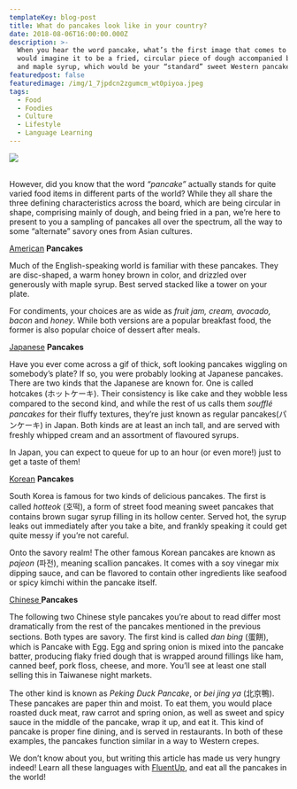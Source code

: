 ```yaml
---
templateKey: blog-post
title: What do pancakes look like in your country?
date: 2018-08-06T16:00:00.000Z
description: >-
  When you hear the word pancake, what’s the first image that comes to mind? I
  would imagine it to be a fried, circular piece of dough accompanied by butter
  and maple syrup, which would be your “standard” sweet Western pancakes. 
featuredpost: false
featuredimage: /img/1_7jpdcn2zgumcm_wt0piyoa.jpeg
tags:
  - Food
  - Foodies
  - Culture
  - Lifestyle
  - Language Learning
---
```

![](/img/1_7jpdcn2zgumcm_wt0piyoa.jpeg)

<br>However, did you know that the word _“pancake”_ actually stands for quite varied food items in different parts of the world? While they all share the three defining characteristics across the board, which are being circular in shape, comprising mainly of dough, and being fried in a pan, we’re here to present to you a sampling of pancakes all over the spectrum, all the way to some “alternate” savory ones from Asian cultures.

[American](https://fluentup.com/search?english) **Pancakes**



Much of the English-speaking world is familiar with these pancakes. They are disc-shaped, a warm honey brown in color, and drizzled over generously with maple syrup. Best served stacked like a tower on your plate.



For condiments, your choices are as wide as _fruit jam, cream, avocado, bacon_ and _honey_. While both versions are a popular breakfast food, the former is also popular choice of dessert after meals.



[Japanese](https://fluentup.com/search?japanese) **Pancakes**



Have you ever come across a gif of thick, soft looking pancakes wiggling on somebody’s plate? If so, you were probably looking at Japanese pancakes. There are two kinds that the Japanese are known for. One is called hotcakes (ホットケーキ). Their consistency is like cake and they wobble less compared to the second kind, and while the rest of us calls them _soufflé pancakes_ for their fluffy textures, they’re just known as regular pancakes(パンケーキ) in Japan. Both kinds are at least an inch tall, and are served with freshly whipped cream and an assortment of flavoured syrups.



In Japan, you can expect to queue for up to an hour (or even more!) just to get a taste of them!



[Korean](https://fluentup.com/search?korean) **Pancakes**



South Korea is famous for two kinds of delicious pancakes. The first is called _hotteok_ (호떡), a form of street food meaning sweet pancakes that contains brown sugar syrup filling in its hollow center. Served hot, the syrup leaks out immediately after you take a bite, and frankly speaking it could get quite messy if you’re not careful.



Onto the savory realm! The other famous Korean pancakes are known as _pajeon_ (파전), meaning scallion pancakes. It comes with a soy vinegar mix dipping sauce, and can be flavored to contain other ingredients like seafood or spicy kimchi within the pancake itself.



[Chinese ](https://fluentup.com/search?chinese)**Pancakes**



The following two Chinese style pancakes you’re about to read differ most dramatically from the rest of the pancakes mentioned in the previous sections. Both types are savory. The first kind is called _dan bing_ (蛋餅), which is Pancake with Egg. Egg and spring onion is mixed into the pancake batter, producing flaky fried dough that is wrapped around fillings like ham, canned beef, pork floss, cheese, and more. You’ll see at least one stall selling this in Taiwanese night markets.



The other kind is known as _Peking Duck Pancake_, or _bei jing ya_ (北京鴨). These pancakes are paper thin and moist. To eat them, you would place roasted duck meat, raw carrot and spring onion, as well as sweet and spicy sauce in the middle of the pancake, wrap it up, and eat it. This kind of pancake is proper fine dining, and is served in restaurants. In both of these examples, the pancakes function similar in a way to Western crepes.



We don’t know about you, but writing this article has made us very hungry indeed! Learn all these languages with [FluentUp](https://fluentup.com/), and eat all the pancakes in the world!
